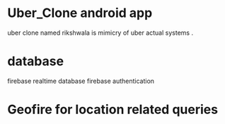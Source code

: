# Uber_Clone android app
uber clone named rikshwala is mimicry of uber actual systems .
# database 
 firebase realtime database
  firebase authentication
# Geofire for location related queries



